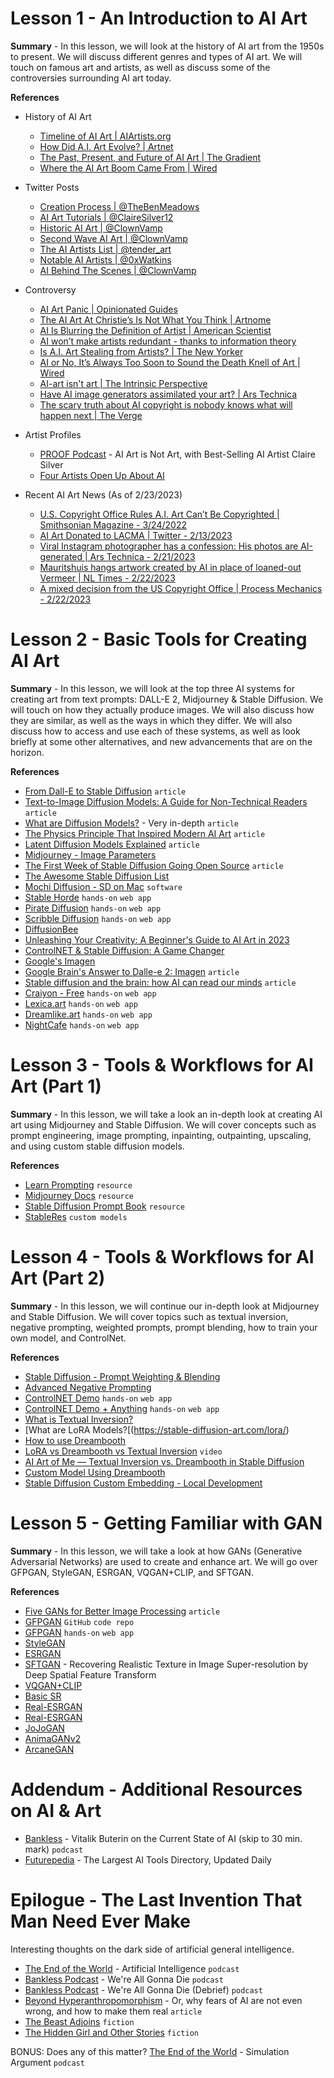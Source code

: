 # Lesson 1 - An Introduction to AI Art

**Summary** - In this lesson, we will look at the history of AI art from the 1950s to present. We will discuss different genres and types of AI art. We will touch on famous art and artists, as well as discuss some of the controversies surrounding AI art today.

**References**

- History of AI Art
  - [Timeline of AI Art | AIArtists.org](https://aiartists.org/ai-timeline-art)
  - [How Did A.I. Art Evolve? | Artnet](https://news.artnet.com/art-world/artificial-intelligence-art-history-2045520)
  - [The Past, Present, and Future of AI Art | The Gradient](https://thegradient.pub/the-past-present-and-future-of-ai-art/)
  - [Where the AI Art Boom Came From | Wired](https://www.wired.com/gallery/where-the-ai-art-boom-came-from-and-where-its-going/)

- Twitter Posts
  - [Creation Process | @TheBenMeadows](https://twitter.com/TheBenMeadows/status/1601358943741440000)
  - [AI Art Tutorials | @ClaireSilver12](https://twitter.com/ClaireSilver12/status/1611991035487346688)
  - [Historic AI Art | @ClownVamp](https://twitter.com/ClownVamp/status/1619782836650909696)
  - [Second Wave AI Art | @ClownVamp](https://twitter.com/ClownVamp/status/1624876750693105664)
  - [The AI Artists List | @tender_art](https://twitter.com/tender_art/status/1626215740251709442)
  - [Notable AI Artists | @0xWatkins](https://twitter.com/0xWatkins/status/1626238416546590720)
  - [AI Behind The Scenes | @ClownVamp](https://twitter.com/ClownVamp/status/1620485980355710977)

- Controversy
  - [AI Art Panic | Opinionated Guides](https://opguides.info/posts/aiartpanic/#the-photography-analogy)
  - [The AI Art At Christie’s Is Not What You Think | Artnome](https://www.artnome.com/news/2018/10/13/the-ai-art-at-christies-is-not-what-you-think)
  - [AI Is Blurring the Definition of Artist | American Scientist](https://www.americanscientist.org/article/ai-is-blurring-the-definition-of-artist)
  - [AI won’t make artists redundant - thanks to information theory](https://p.migdal.pl/blog/2023/02/ai-arts-information-theory/)
  - [Is A.I. Art Stealing from Artists? | The New Yorker](https://www.newyorker.com/culture/infinite-scroll/is-ai-art-stealing-from-artists)
  - [AI or No, It’s Always Too Soon to Sound the Death Knell of Art | Wired](https://www.wired.com/story/art-history-photography-painting-dalle-ai/)
  - [AI-art isn't art | The Intrinsic Perspective](https://erikhoel.substack.com/p/ai-art-isnt-art)
  - [Have AI image generators assimilated your art? | Ars Technica](https://arstechnica.com/information-technology/2022/09/have-ai-image-generators-assimilated-your-art-new-tool-lets-you-check/)
  - [The scary truth about AI copyright is nobody knows what will happen next | The Verge](https://www.theverge.com/23444685/generative-ai-copyright-infringement-legal-fair-use-training-data)

- Artist Profiles
  - [PROOF Podcast](https://podcasts.proof.xyz/artist-profile-ai-art-is-not-art-with-best-selling-ai-artist-claire-silver/) - AI Art is Not Art, with Best-Selling AI Artist Claire Silver
  - [Four Artists Open Up About AI](https://nftnow.com/features/four-artists-open-up-about-ai-and-the-future-of-their-craft/)

- Recent AI Art News (As of 2/23/2023)
  - [U.S. Copyright Office Rules A.I. Art Can’t Be Copyrighted | Smithsonian Magazine - 3/24/2022](https://www.smithsonianmag.com/smart-news/us-copyright-office-rules-ai-art-cant-be-copyrighted-180979808/)
  - [AI Art Donated to LACMA | Twitter - 2/13/2023](https://twitter.com/ClaireSilver12/status/1625214426470129664)
  - [Viral Instagram photographer has a confession: His photos are AI-generated | Ars Technica - 2/21/2023](https://arstechnica.com/information-technology/2023/02/viral-instagram-photographer-has-a-confession-his-photos-are-ai-generated/)
  - [Mauritshuis hangs artwork created by AI in place of loaned-out Vermeer | NL Times - 2/22/2023](https://nltimes.nl/2023/02/22/mauritshuis-hangs-artwork-created-ai-place-loaned-vermeer) 
  - [A mixed decision from the US Copyright Office | Process Mechanics - 2/22/2023](https://www.processmechanics.com/2023/02/22/a-mixed-decision-from-the-us-copyright-office/)

# Lesson 2 - Basic Tools for Creating AI Art

**Summary** - In this lesson, we will look at the top three AI systems for creating art from text prompts: DALL-E 2, Midjourney & Stable Diffusion. We will touch on how they actually produce images. We will also discuss how they are similar, as well as the ways in which they differ. We will also discuss how to access and use each of these systems, as well as look briefly at some other alternatives, and new advancements that are on the horizon.

**References**

- [From Dall-E to Stable Diffusion](https://tryolabs.com/blog/2022/08/31/from-dalle-to-stable-diffusion) `article`
- [Text-to-Image Diffusion Models: A Guide for Non-Technical Readers](https://www.shinyobjects.gg/blog/Text-to-Image-Diffusion-Models) `article`
- [What are Diffusion Models?](https://lilianweng.github.io/posts/2021-07-11-diffusion-models/) - Very in-depth `article`
- [The Physics Principle That Inspired Modern AI Art](https://www.wired.com/story/the-physics-principle-that-inspired-modern-ai-art/) `article`
- [Latent Diffusion Models Explained](https://www.louisbouchard.ai/latent-diffusion-models/) `article`
- [Midjourney - Image Parameters](https://web.archive.org/web/20230119150757/https://midjourney.gitbook.io/docs/imagine-parameters)
- [The First Week of Stable Diffusion Going Open Source](https://multimodal.art/news/1-week-of-stable-diffusion) `article`
- [The Awesome Stable Diffusion List](https://github.com/awesome-stable-diffusion/awesome-stable-diffusion)
- [Mochi Diffusion - SD on Mac](https://github.com/godly-devotion/MochiDiffusion) `software`
- [Stable Horde](https://stablehorde.net/) `hands-on` `web app`
- [Pirate Diffusion](https://scum.co/) `hands-on` `web app`
- [Scribble Diffusion](https://scribblediffusion.com/) `hands-on` `web app`
- [DiffusionBee](https://diffusionbee.com/)
- [Unleashing Your Creativity: A Beginner's Guide to AI Art in 2023](https://aisuite.substack.com/p/unleashing-your-creativity)
- [ControlNET & Stable Diffusion: A Game Changer](https://bootcamp.uxdesign.cc/controlnet-and-stable-diffusion-a-game-changer-for-ai-image-generation-83555cb942fc)
- [Google's Imagen](https://imagen.research.google/)
- [Google Brain's Answer to Dalle-e 2: Imagen](https://www.louisbouchard.ai/google-brain-imagen/) `article`
- [Stable diffusion and the brain: how AI can read our minds](https://levelup.gitconnected.com/stable-diffusion-and-the-brain-how-ai-can-read-our-minds-45398b395ea9) `article`
- [Craiyon - Free](https://www.craiyon.com/) `hands-on` `web app`
- [Lexica.art](https://lexica.art/aperture) `hands-on` `web app`
- [Dreamlike.art](https://dreamlike.art/create) `hands-on` `web app`
- [NightCafe](https://creator.nightcafe.studio) `hands-on` `web app`

# Lesson 3 - Tools & Workflows for AI Art (Part 1)

**Summary** - In this lesson, we will take a look an in-depth look at creating AI art using Midjourney and Stable Diffusion. We will cover concepts such as prompt engineering, image prompting, inpainting, outpainting, upscaling, and using custom stable diffusion models.

**References**

- [Learn Prompting](https://learnprompting.org/docs/Images/intro) `resource`
- [Midjourney Docs](https://docs.midjourney.com/docs) `resource`
- [Stable Diffusion Prompt Book](https://openart.ai/promptbook) `resource`
- [StableRes](https://stableres.info/) `custom models`

# Lesson 4 - Tools & Workflows for AI Art (Part 2)

**Summary** - In this lesson, we will continue our in-depth look at Midjourney and Stable Diffusion. We will cover topics such as textual inversion, negative prompting, weighted prompts, prompt blending, how to train your own model, and ControlNet.

**References**

- [Stable Diffusion - Prompt Weighting & Blending](https://stable-diffusion-art.com/fine-tune-your-ai-images-with-these-simple-prompting-techniques/)
- [Advanced Negative Prompting](https://minimaxir.com/2022/11/stable-diffusion-negative-prompt/)
- [ControlNET Demo](https://huggingface.co/spaces/hysts/ControlNet) `hands-on` `web app`
- [ControlNET Demo + Anything](https://huggingface.co/spaces/hysts/ControlNet-with-Anything-v4) `hands-on` `web app`
- [What is Textual Inversion?](https://textual-inversion.github.io/)
- [What are LoRA Models?[(https://stable-diffusion-art.com/lora/)
- [How to use Dreambooth](https://stable-diffusion-art.com/dreambooth/)
- [LoRA vs Dreambooth vs Textual Inversion](https://www.youtube.com/watch?v=dVjMiJsuR5o) `video`
- [AI Art of Me — Textual Inversion vs. Dreambooth in Stable Diffusion](https://ericri.medium.com/ai-art-of-me-textual-inversion-vs-dreambooth-in-stable-diffusion-5e54bb2b881)
- [Custom Model Using Dreambooth](https://techpp.com/2022/10/10/how-to-train-stable-diffusion-ai-dreambooth/)
- [Stable Diffusion Custom Embedding - Local Development](https://techpp.com/2022/10/10/how-to-train-stable-diffusion-ai-dreambooth/)

# Lesson 5 - Getting Familiar with GAN

**Summary** - In this lesson, we will take a look at how GANs (Generative Adversarial Networks) are used to create and enhance art. We will go over GFPGAN, StyleGAN, ESRGAN, VQGAN+CLIP, and SFTGAN.

**References**

- [Five GANs for Better Image Processing](https://towardsdatascience.com/five-gans-for-better-image-processing-fabab88b370b) `article`
- [GFPGAN](https://github.com/TencentARC/GFPGAN) `GitHub` `code repo`
- [GFPGAN](https://huggingface.co/spaces/nightfury/Image_Face_Upscale_Restoration-GFPGAN) `hands-on` `web app`
- [StyleGAN](https://github.com/NVlabs/stylegan)
- [ESRGAN](https://github.com/xinntao/ESRGAN)
- [SFTGAN](https://github.com/xinntao/SFTGAN) - Recovering Realistic Texture in Image Super-resolution by Deep Spatial Feature Transform
- [VQGAN+CLIP](https://github.com/nerdyrodent/VQGAN-CLIP)
- [Basic SR](https://github.com/XPixelGroup/BasicSR)
- [Real-ESRGAN](https://replicate.com/nightmareai/real-esrgan)
- [Real-ESRGAN](https://huggingface.co/spaces/akhaliq/Real-ESRGAN)
- [JoJoGAN](https://huggingface.co/spaces/akhaliq/JoJoGAN)
- [AnimaGANv2](https://huggingface.co/spaces/akhaliq/AnimeGANv2)
- [ArcaneGAN](https://huggingface.co/spaces/akhaliq/ArcaneGAN)

# Addendum - Additional Resources on AI & Art

- [Bankless](http://podcast.banklesshq.com/138-whats-next-vitalik-buterin-part-ii) - Vitalik Buterin on the Current State of AI (skip to 30 min. mark) `podcast`  
- [Futurepedia](https://www.futurepedia.io/) - The Largest AI Tools Directory, Updated Daily

# Epilogue - The Last Invention That Man Need Ever Make

Interesting thoughts on the dark side of artificial general intelligence.

  - [The End of the World](https://podcastaddict.com/episode/138244291) - Artificial Intelligence `podcast`
  - [Bankless Podcast](http://podcast.banklesshq.com/159-were-all-gonna-die-with-eliezer-yudkowsky) - We're All Gonna Die `podcast`
  - [Bankless Podcast](http://podcast.banklesshq.com/debrief-were-all-gonna-die) - We're All Gonna Die (Debrief) `podcast`
  - [Beyond Hyperanthropomorphism](https://studio.ribbonfarm.com/p/beyond-hyperanthropomorphism) - Or, why fears of AI are not even wrong, and how to make them real `article`
  - [The Beast Adjoins](https://web.archive.org/web/20211126090806/https://www.asimovs.com/assets/1/6/TheBeastAdjoins_Kosmatka.pdf) `fiction`
  - [The Hidden Girl and Other Stories](https://www.goodreads.com/book/show/52163147-the-hidden-girl-and-other-stories) `fiction`

BONUS: Does any of this matter? [The End of the World](https://podcastaddict.com/episode/138241649) - Simulation Argument `podcast`
